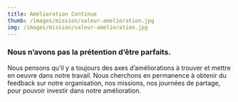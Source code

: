 ```yaml
---
title: Amélioration Continue
thumb: /images/mission/valeur-amelioration.jpg
img: /images/mission/valeur-amelioration.jpg
---
```


### Nous n’avons pas la prétention d’être parfaits.

Nous pensons qu’il y a toujours des axes d’améliorations à trouver et mettre en oeuvre
dans notre travail. Nous cherchons en permanence à obtenir du feedback sur notre organisation,
 nos missions, nos journées de partage, pour pouvoir investir dans notre amélioration.
